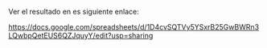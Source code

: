 Ver el resultado en es siguiente enlace:

https://docs.google.com/spreadsheets/d/1D4cvSQTVy5YSxrB25GwBWRn3LQwbpQetEUS6QZJquyY/edit?usp=sharing
